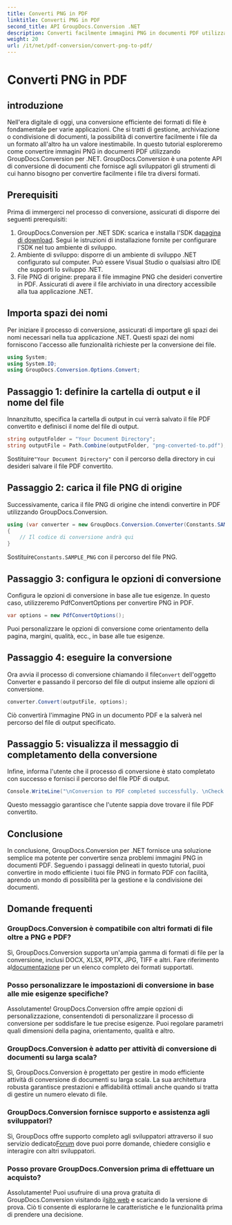 ```yaml
---
title: Converti PNG in PDF
linktitle: Converti PNG in PDF
second_title: API GroupDocs.Conversion .NET
description: Converti facilmente immagini PNG in documenti PDF utilizzando GroupDocs.Conversion per .NET. Semplici passaggi per una conversione perfetta del formato file.
weight: 20
url: /it/net/pdf-conversion/convert-png-to-pdf/
---
```


# Converti PNG in PDF

## introduzione
Nell'era digitale di oggi, una conversione efficiente dei formati di file è fondamentale per varie applicazioni. Che si tratti di gestione, archiviazione o condivisione di documenti, la possibilità di convertire facilmente i file da un formato all'altro ha un valore inestimabile. In questo tutorial esploreremo come convertire immagini PNG in documenti PDF utilizzando GroupDocs.Conversion per .NET. GroupDocs.Conversion è una potente API di conversione di documenti che fornisce agli sviluppatori gli strumenti di cui hanno bisogno per convertire facilmente i file tra diversi formati.
## Prerequisiti
Prima di immergerci nel processo di conversione, assicurati di disporre dei seguenti prerequisiti:
1.  GroupDocs.Conversion per .NET SDK: scarica e installa l'SDK da[pagina di download](https://releases.groupdocs.com/conversion/net/). Segui le istruzioni di installazione fornite per configurare l'SDK nel tuo ambiente di sviluppo.
2. Ambiente di sviluppo: disporre di un ambiente di sviluppo .NET configurato sul computer. Può essere Visual Studio o qualsiasi altro IDE che supporti lo sviluppo .NET.
3. File PNG di origine: prepara il file immagine PNG che desideri convertire in PDF. Assicurati di avere il file archiviato in una directory accessibile alla tua applicazione .NET.

## Importa spazi dei nomi
Per iniziare il processo di conversione, assicurati di importare gli spazi dei nomi necessari nella tua applicazione .NET. Questi spazi dei nomi forniscono l'accesso alle funzionalità richieste per la conversione dei file.
```csharp
using System;
using System.IO;
using GroupDocs.Conversion.Options.Convert;
```

## Passaggio 1: definire la cartella di output e il nome del file
Innanzitutto, specifica la cartella di output in cui verrà salvato il file PDF convertito e definisci il nome del file di output.
```csharp
string outputFolder = "Your Document Directory";
string outputFile = Path.Combine(outputFolder, "png-converted-to.pdf");
```
 Sostituire`"Your Document Directory"` con il percorso della directory in cui desideri salvare il file PDF convertito.
## Passaggio 2: carica il file PNG di origine
Successivamente, carica il file PNG di origine che intendi convertire in PDF utilizzando GroupDocs.Conversion.
```csharp
using (var converter = new GroupDocs.Conversion.Converter(Constants.SAMPLE_PNG))
{
    // Il codice di conversione andrà qui
}
```
 Sostituire`Constants.SAMPLE_PNG` con il percorso del file PNG.
## Passaggio 3: configura le opzioni di conversione
Configura le opzioni di conversione in base alle tue esigenze. In questo caso, utilizzeremo PdfConvertOptions per convertire PNG in PDF.
```csharp
var options = new PdfConvertOptions();
```
Puoi personalizzare le opzioni di conversione come orientamento della pagina, margini, qualità, ecc., in base alle tue esigenze.
## Passaggio 4: eseguire la conversione
 Ora avvia il processo di conversione chiamando il file`Convert` dell'oggetto Converter e passando il percorso del file di output insieme alle opzioni di conversione.
```csharp
converter.Convert(outputFile, options);
```
Ciò convertirà l'immagine PNG in un documento PDF e la salverà nel percorso del file di output specificato.
## Passaggio 5: visualizza il messaggio di completamento della conversione
Infine, informa l'utente che il processo di conversione è stato completato con successo e fornisci il percorso del file PDF di output.
```csharp
Console.WriteLine("\nConversion to PDF completed successfully. \nCheck output in {0}", outputFolder);
```
Questo messaggio garantisce che l'utente sappia dove trovare il file PDF convertito.

## Conclusione
In conclusione, GroupDocs.Conversion per .NET fornisce una soluzione semplice ma potente per convertire senza problemi immagini PNG in documenti PDF. Seguendo i passaggi delineati in questo tutorial, puoi convertire in modo efficiente i tuoi file PNG in formato PDF con facilità, aprendo un mondo di possibilità per la gestione e la condivisione dei documenti.
## Domande frequenti
### GroupDocs.Conversion è compatibile con altri formati di file oltre a PNG e PDF?
 Sì, GroupDocs.Conversion supporta un'ampia gamma di formati di file per la conversione, inclusi DOCX, XLSX, PPTX, JPG, TIFF e altri. Fare riferimento al[documentazione](https://tutorials.groupdocs.com/conversion/net/) per un elenco completo dei formati supportati.
### Posso personalizzare le impostazioni di conversione in base alle mie esigenze specifiche?
Assolutamente! GroupDocs.Conversion offre ampie opzioni di personalizzazione, consentendoti di personalizzare il processo di conversione per soddisfare le tue precise esigenze. Puoi regolare parametri quali dimensioni della pagina, orientamento, qualità e altro.
### GroupDocs.Conversion è adatto per attività di conversione di documenti su larga scala?
Sì, GroupDocs.Conversion è progettato per gestire in modo efficiente attività di conversione di documenti su larga scala. La sua architettura robusta garantisce prestazioni e affidabilità ottimali anche quando si tratta di gestire un numero elevato di file.
### GroupDocs.Conversion fornisce supporto e assistenza agli sviluppatori?
 Sì, GroupDocs offre supporto completo agli sviluppatori attraverso il suo servizio dedicato[Forum](https://forum.groupdocs.com/c/conversion/11) dove puoi porre domande, chiedere consiglio e interagire con altri sviluppatori.
### Posso provare GroupDocs.Conversion prima di effettuare un acquisto?
 Assolutamente! Puoi usufruire di una prova gratuita di GroupDocs.Conversion visitando il[sito web](https://releases.groupdocs.com/) e scaricando la versione di prova. Ciò ti consente di esplorarne le caratteristiche e le funzionalità prima di prendere una decisione.